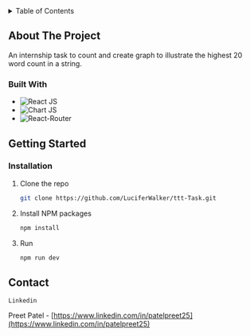<!-- TABLE OF CONTENTS -->
<details>
  <summary>Table of Contents</summary>
  <ol>
    <li>
      <a href="#about-the-project">About The Project</a>
      <ul>
        <li><a href="#built-with">Built With</a></li>
      </ul>
    </li>
    <li>
      <a href="#getting-started">Getting Started</a>
    </li>
    <li><a href="#contact">Contact</a></li>
  </ol>
</details>



<!-- ABOUT THE PROJECT -->
## About The Project

An internship task to count and create graph to illustrate the highest 20 word count in a string.


### Built With

* ![React JS](https://img.shields.io/badge/React-20232A?style=for-the-badge&logo=react&logoColor=61DAFB)
* ![Chart JS](https://img.shields.io/badge/Chart.js-FF6384?style=for-the-badge&logo=chartdotjs&logoColor=white)
* ![React-Router](https://img.shields.io/badge/React_Router-CA4245?style=for-the-badge&logo=react-router&logoColor=white)


<!-- GETTING STARTED -->
## Getting Started

### Installation

1. Clone the repo
   ```sh
   git clone https://github.com/LuciferWalker/ttt-Task.git
   ```
2. Install NPM packages
   ```sh
   npm install
   ```
4. Run
   ```sh
   npm run dev
   ```


<!-- USAGE EXAMPLES -->
<!-- ## Usage

Use this space to show useful examples of how a project can be used. Additional screenshots, code examples and demos work well in this space. You may also link to more resources.

_For more examples, please refer to the [Documentation](https://example.com)_ -->



<!-- CONTACT -->
## Contact

`Linkedin`

Preet Patel - [https://www.linkedin.com/in/patelpreet25](https://www.linkedin.com/in/patelpreet25)














